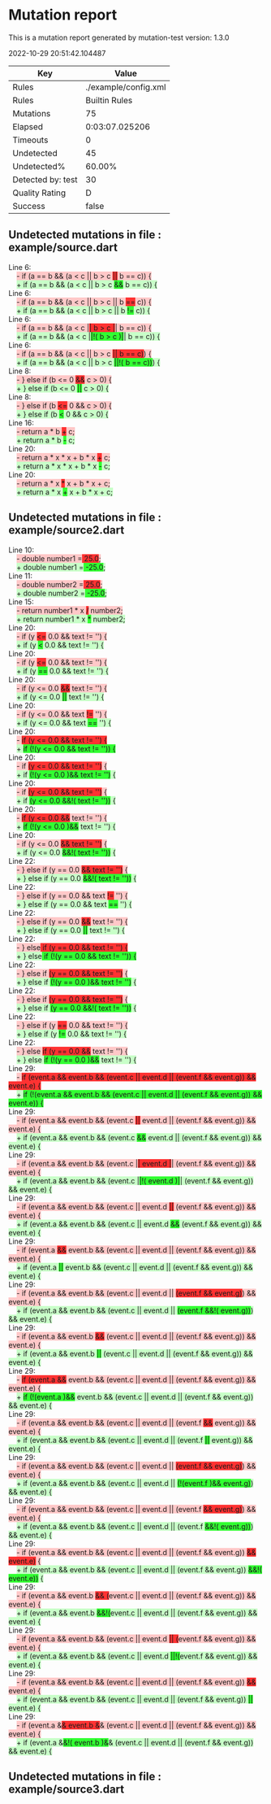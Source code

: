 # Mutation report
This is a mutation report generated by mutation-test version: 1.3.0

2022-10-29 20:51:42.104487

| Key           | Value                     |
| ------------- | ------------------------- |
| Rules         | ./example/config.xml           |
| Rules         | Builtin Rules           |
| Mutations     | 75                        |
| Elapsed     | 0:03:07.025206                        |
| Timeouts      | 0                        |
| Undetected    | 45                        |
| Undetected%   | 60.00%                        |
| Detected by: test            | 30         |
| Quality Rating | D |
| Success | false |


## Undetected mutations in file : example/source.dart
Line 6:<br>
&nbsp;&nbsp;&nbsp;&nbsp;<span style="background-color: rgb(255, 200, 200);">-   if (a == b && (a < c || b > c <span style="background-color: rgb(255, 50, 50);">||</span> b == c)) {</span><br>
&nbsp;&nbsp;&nbsp;&nbsp;<span style="background-color: rgb(200, 255, 200);">+   if (a == b && (a < c || b > c <span style="background-color: rgb(50, 255, 50);">&&</span> b == c)) {</span><br>
Line 6:<br>
&nbsp;&nbsp;&nbsp;&nbsp;<span style="background-color: rgb(255, 200, 200);">-   if (a == b && (a < c || b > c || b <span style="background-color: rgb(255, 50, 50);">==</span> c)) {</span><br>
&nbsp;&nbsp;&nbsp;&nbsp;<span style="background-color: rgb(200, 255, 200);">+   if (a == b && (a < c || b > c || b <span style="background-color: rgb(50, 255, 50);">!=</span> c)) {</span><br>
Line 6:<br>
&nbsp;&nbsp;&nbsp;&nbsp;<span style="background-color: rgb(255, 200, 200);">-   if (a == b && (a < c |<span style="background-color: rgb(255, 50, 50);">| b > c |</span>| b == c)) {</span><br>
&nbsp;&nbsp;&nbsp;&nbsp;<span style="background-color: rgb(200, 255, 200);">+   if (a == b && (a < c |<span style="background-color: rgb(50, 255, 50);">|!( b > c )|</span>| b == c)) {</span><br>
Line 6:<br>
&nbsp;&nbsp;&nbsp;&nbsp;<span style="background-color: rgb(255, 200, 200);">-   if (a == b && (a < c || b > c <span style="background-color: rgb(255, 50, 50);">|| b == c)</span>) {</span><br>
&nbsp;&nbsp;&nbsp;&nbsp;<span style="background-color: rgb(200, 255, 200);">+   if (a == b && (a < c || b > c <span style="background-color: rgb(50, 255, 50);">||!( b == c))</span>) {</span><br>
Line 8:<br>
&nbsp;&nbsp;&nbsp;&nbsp;<span style="background-color: rgb(255, 200, 200);">-   } else if (b <= 0 <span style="background-color: rgb(255, 50, 50);">&&</span> c > 0) {</span><br>
&nbsp;&nbsp;&nbsp;&nbsp;<span style="background-color: rgb(200, 255, 200);">+   } else if (b <= 0 <span style="background-color: rgb(50, 255, 50);">||</span> c > 0) {</span><br>
Line 8:<br>
&nbsp;&nbsp;&nbsp;&nbsp;<span style="background-color: rgb(255, 200, 200);">-   } else if (b <span style="background-color: rgb(255, 50, 50);"><=</span> 0 && c > 0) {</span><br>
&nbsp;&nbsp;&nbsp;&nbsp;<span style="background-color: rgb(200, 255, 200);">+   } else if (b <span style="background-color: rgb(50, 255, 50);"><</span> 0 && c > 0) {</span><br>
Line 16:<br>
&nbsp;&nbsp;&nbsp;&nbsp;<span style="background-color: rgb(255, 200, 200);">-   return a \* b <span style="background-color: rgb(255, 50, 50);">+</span> c;</span><br>
&nbsp;&nbsp;&nbsp;&nbsp;<span style="background-color: rgb(200, 255, 200);">+   return a \* b <span style="background-color: rgb(50, 255, 50);">-</span> c;</span><br>
Line 20:<br>
&nbsp;&nbsp;&nbsp;&nbsp;<span style="background-color: rgb(255, 200, 200);">-   return a \* x \* x + b \* x <span style="background-color: rgb(255, 50, 50);">+</span> c;</span><br>
&nbsp;&nbsp;&nbsp;&nbsp;<span style="background-color: rgb(200, 255, 200);">+   return a \* x \* x + b \* x <span style="background-color: rgb(50, 255, 50);">-</span> c;</span><br>
Line 20:<br>
&nbsp;&nbsp;&nbsp;&nbsp;<span style="background-color: rgb(255, 200, 200);">-   return a \* x <span style="background-color: rgb(255, 50, 50);">\*</span> x + b \* x + c;</span><br>
&nbsp;&nbsp;&nbsp;&nbsp;<span style="background-color: rgb(200, 255, 200);">+   return a \* x <span style="background-color: rgb(50, 255, 50);">+</span> x + b \* x + c;</span><br>


## Undetected mutations in file : example/source2.dart
Line 10:<br>
&nbsp;&nbsp;&nbsp;&nbsp;<span style="background-color: rgb(255, 200, 200);">-   double number1 =<span style="background-color: rgb(255, 50, 50);"> 25.0</span>;</span><br>
&nbsp;&nbsp;&nbsp;&nbsp;<span style="background-color: rgb(200, 255, 200);">+   double number1 =<span style="background-color: rgb(50, 255, 50);"> -25.0</span>;</span><br>
Line 11:<br>
&nbsp;&nbsp;&nbsp;&nbsp;<span style="background-color: rgb(255, 200, 200);">-   double number2 =<span style="background-color: rgb(255, 50, 50);"> 25.0</span>;</span><br>
&nbsp;&nbsp;&nbsp;&nbsp;<span style="background-color: rgb(200, 255, 200);">+   double number2 =<span style="background-color: rgb(50, 255, 50);"> -25.0</span>;</span><br>
Line 15:<br>
&nbsp;&nbsp;&nbsp;&nbsp;<span style="background-color: rgb(255, 200, 200);">-     return number1 \* x <span style="background-color: rgb(255, 50, 50);">/</span> number2;</span><br>
&nbsp;&nbsp;&nbsp;&nbsp;<span style="background-color: rgb(200, 255, 200);">+     return number1 \* x <span style="background-color: rgb(50, 255, 50);">\*</span> number2;</span><br>
Line 20:<br>
&nbsp;&nbsp;&nbsp;&nbsp;<span style="background-color: rgb(255, 200, 200);">-     if (y <span style="background-color: rgb(255, 50, 50);"><=</span> 0.0 && text != '') {</span><br>
&nbsp;&nbsp;&nbsp;&nbsp;<span style="background-color: rgb(200, 255, 200);">+     if (y <span style="background-color: rgb(50, 255, 50);"><</span> 0.0 && text != '') {</span><br>
Line 20:<br>
&nbsp;&nbsp;&nbsp;&nbsp;<span style="background-color: rgb(255, 200, 200);">-     if (y <span style="background-color: rgb(255, 50, 50);"><=</span> 0.0 && text != '') {</span><br>
&nbsp;&nbsp;&nbsp;&nbsp;<span style="background-color: rgb(200, 255, 200);">+     if (y <span style="background-color: rgb(50, 255, 50);">==</span> 0.0 && text != '') {</span><br>
Line 20:<br>
&nbsp;&nbsp;&nbsp;&nbsp;<span style="background-color: rgb(255, 200, 200);">-     if (y <= 0.0 <span style="background-color: rgb(255, 50, 50);">&&</span> text != '') {</span><br>
&nbsp;&nbsp;&nbsp;&nbsp;<span style="background-color: rgb(200, 255, 200);">+     if (y <= 0.0 <span style="background-color: rgb(50, 255, 50);">||</span> text != '') {</span><br>
Line 20:<br>
&nbsp;&nbsp;&nbsp;&nbsp;<span style="background-color: rgb(255, 200, 200);">-     if (y <= 0.0 && text <span style="background-color: rgb(255, 50, 50);">!=</span> '') {</span><br>
&nbsp;&nbsp;&nbsp;&nbsp;<span style="background-color: rgb(200, 255, 200);">+     if (y <= 0.0 && text <span style="background-color: rgb(50, 255, 50);">==</span> '') {</span><br>
Line 20:<br>
&nbsp;&nbsp;&nbsp;&nbsp;<span style="background-color: rgb(255, 200, 200);">-    <span style="background-color: rgb(255, 50, 50);"> if (y <= 0.0 && text != '') {</span></span><br>
&nbsp;&nbsp;&nbsp;&nbsp;<span style="background-color: rgb(200, 255, 200);">+    <span style="background-color: rgb(50, 255, 50);"> if (!(y <= 0.0 && text != '')) {</span></span><br>
Line 20:<br>
&nbsp;&nbsp;&nbsp;&nbsp;<span style="background-color: rgb(255, 200, 200);">-     if <span style="background-color: rgb(255, 50, 50);">(y <= 0.0 && text != '')</span> {</span><br>
&nbsp;&nbsp;&nbsp;&nbsp;<span style="background-color: rgb(200, 255, 200);">+     if <span style="background-color: rgb(50, 255, 50);">(!(y <= 0.0 )&& text != '')</span> {</span><br>
Line 20:<br>
&nbsp;&nbsp;&nbsp;&nbsp;<span style="background-color: rgb(255, 200, 200);">-     if <span style="background-color: rgb(255, 50, 50);">(y <= 0.0 && text != '')</span> {</span><br>
&nbsp;&nbsp;&nbsp;&nbsp;<span style="background-color: rgb(200, 255, 200);">+     if <span style="background-color: rgb(50, 255, 50);">(y <= 0.0 &&!( text != ''))</span> {</span><br>
Line 20:<br>
&nbsp;&nbsp;&nbsp;&nbsp;<span style="background-color: rgb(255, 200, 200);">-     <span style="background-color: rgb(255, 50, 50);">if (y <= 0.0 &&</span> text != '') {</span><br>
&nbsp;&nbsp;&nbsp;&nbsp;<span style="background-color: rgb(200, 255, 200);">+     <span style="background-color: rgb(50, 255, 50);">if (!(y <= 0.0 )&&</span> text != '') {</span><br>
Line 20:<br>
&nbsp;&nbsp;&nbsp;&nbsp;<span style="background-color: rgb(255, 200, 200);">-     if (y <= 0.0 <span style="background-color: rgb(255, 50, 50);">&& text != '')</span> {</span><br>
&nbsp;&nbsp;&nbsp;&nbsp;<span style="background-color: rgb(200, 255, 200);">+     if (y <= 0.0 <span style="background-color: rgb(50, 255, 50);">&&!( text != ''))</span> {</span><br>
Line 22:<br>
&nbsp;&nbsp;&nbsp;&nbsp;<span style="background-color: rgb(255, 200, 200);">-     } else if (y == 0.0 <span style="background-color: rgb(255, 50, 50);">&& text != '')</span> {</span><br>
&nbsp;&nbsp;&nbsp;&nbsp;<span style="background-color: rgb(200, 255, 200);">+     } else if (y == 0.0 <span style="background-color: rgb(50, 255, 50);">&&!( text != ''))</span> {</span><br>
Line 22:<br>
&nbsp;&nbsp;&nbsp;&nbsp;<span style="background-color: rgb(255, 200, 200);">-     } else if (y == 0.0 && text <span style="background-color: rgb(255, 50, 50);">!=</span> '') {</span><br>
&nbsp;&nbsp;&nbsp;&nbsp;<span style="background-color: rgb(200, 255, 200);">+     } else if (y == 0.0 && text <span style="background-color: rgb(50, 255, 50);">==</span> '') {</span><br>
Line 22:<br>
&nbsp;&nbsp;&nbsp;&nbsp;<span style="background-color: rgb(255, 200, 200);">-     } else if (y == 0.0 <span style="background-color: rgb(255, 50, 50);">&&</span> text != '') {</span><br>
&nbsp;&nbsp;&nbsp;&nbsp;<span style="background-color: rgb(200, 255, 200);">+     } else if (y == 0.0 <span style="background-color: rgb(50, 255, 50);">||</span> text != '') {</span><br>
Line 22:<br>
&nbsp;&nbsp;&nbsp;&nbsp;<span style="background-color: rgb(255, 200, 200);">-     } else<span style="background-color: rgb(255, 50, 50);"> if (y == 0.0 && text != '') {</span></span><br>
&nbsp;&nbsp;&nbsp;&nbsp;<span style="background-color: rgb(200, 255, 200);">+     } else<span style="background-color: rgb(50, 255, 50);"> if (!(y == 0.0 && text != '')) {</span></span><br>
Line 22:<br>
&nbsp;&nbsp;&nbsp;&nbsp;<span style="background-color: rgb(255, 200, 200);">-     } else if <span style="background-color: rgb(255, 50, 50);">(y == 0.0 && text != '')</span> {</span><br>
&nbsp;&nbsp;&nbsp;&nbsp;<span style="background-color: rgb(200, 255, 200);">+     } else if <span style="background-color: rgb(50, 255, 50);">(!(y == 0.0 )&& text != '')</span> {</span><br>
Line 22:<br>
&nbsp;&nbsp;&nbsp;&nbsp;<span style="background-color: rgb(255, 200, 200);">-     } else if <span style="background-color: rgb(255, 50, 50);">(y == 0.0 && text != '')</span> {</span><br>
&nbsp;&nbsp;&nbsp;&nbsp;<span style="background-color: rgb(200, 255, 200);">+     } else if <span style="background-color: rgb(50, 255, 50);">(y == 0.0 &&!( text != ''))</span> {</span><br>
Line 22:<br>
&nbsp;&nbsp;&nbsp;&nbsp;<span style="background-color: rgb(255, 200, 200);">-     } else if (y <span style="background-color: rgb(255, 50, 50);">==</span> 0.0 && text != '') {</span><br>
&nbsp;&nbsp;&nbsp;&nbsp;<span style="background-color: rgb(200, 255, 200);">+     } else if (y <span style="background-color: rgb(50, 255, 50);">!=</span> 0.0 && text != '') {</span><br>
Line 22:<br>
&nbsp;&nbsp;&nbsp;&nbsp;<span style="background-color: rgb(255, 200, 200);">-     } else <span style="background-color: rgb(255, 50, 50);">if (y == 0.0 &&</span> text != '') {</span><br>
&nbsp;&nbsp;&nbsp;&nbsp;<span style="background-color: rgb(200, 255, 200);">+     } else <span style="background-color: rgb(50, 255, 50);">if (!(y == 0.0 )&&</span> text != '') {</span><br>
Line 29:<br>
&nbsp;&nbsp;&nbsp;&nbsp;<span style="background-color: rgb(255, 200, 200);">-    <span style="background-color: rgb(255, 50, 50);"> if (event.a && event.b && (event.c || event.d || (event.f && event.g)) && event.e) {</span></span><br>
&nbsp;&nbsp;&nbsp;&nbsp;<span style="background-color: rgb(200, 255, 200);">+    <span style="background-color: rgb(50, 255, 50);"> if (!(event.a && event.b && (event.c || event.d || (event.f && event.g)) && event.e)) {</span></span><br>
Line 29:<br>
&nbsp;&nbsp;&nbsp;&nbsp;<span style="background-color: rgb(255, 200, 200);">-     if (event.a && event.b && (event.c <span style="background-color: rgb(255, 50, 50);">||</span> event.d || (event.f && event.g)) && event.e) {</span><br>
&nbsp;&nbsp;&nbsp;&nbsp;<span style="background-color: rgb(200, 255, 200);">+     if (event.a && event.b && (event.c <span style="background-color: rgb(50, 255, 50);">&&</span> event.d || (event.f && event.g)) && event.e) {</span><br>
Line 29:<br>
&nbsp;&nbsp;&nbsp;&nbsp;<span style="background-color: rgb(255, 200, 200);">-     if (event.a && event.b && (event.c |<span style="background-color: rgb(255, 50, 50);">| event.d |</span>| (event.f && event.g)) && event.e) {</span><br>
&nbsp;&nbsp;&nbsp;&nbsp;<span style="background-color: rgb(200, 255, 200);">+     if (event.a && event.b && (event.c |<span style="background-color: rgb(50, 255, 50);">|!( event.d )|</span>| (event.f && event.g)) && event.e) {</span><br>
Line 29:<br>
&nbsp;&nbsp;&nbsp;&nbsp;<span style="background-color: rgb(255, 200, 200);">-     if (event.a && event.b && (event.c || event.d <span style="background-color: rgb(255, 50, 50);">||</span> (event.f && event.g)) && event.e) {</span><br>
&nbsp;&nbsp;&nbsp;&nbsp;<span style="background-color: rgb(200, 255, 200);">+     if (event.a && event.b && (event.c || event.d <span style="background-color: rgb(50, 255, 50);">&&</span> (event.f && event.g)) && event.e) {</span><br>
Line 29:<br>
&nbsp;&nbsp;&nbsp;&nbsp;<span style="background-color: rgb(255, 200, 200);">-     if (event.a <span style="background-color: rgb(255, 50, 50);">&&</span> event.b && (event.c || event.d || (event.f && event.g)) && event.e) {</span><br>
&nbsp;&nbsp;&nbsp;&nbsp;<span style="background-color: rgb(200, 255, 200);">+     if (event.a <span style="background-color: rgb(50, 255, 50);">||</span> event.b && (event.c || event.d || (event.f && event.g)) && event.e) {</span><br>
Line 29:<br>
&nbsp;&nbsp;&nbsp;&nbsp;<span style="background-color: rgb(255, 200, 200);">-     if (event.a && event.b && (event.c || event.d || <span style="background-color: rgb(255, 50, 50);">(event.f && event.g)</span>) && event.e) {</span><br>
&nbsp;&nbsp;&nbsp;&nbsp;<span style="background-color: rgb(200, 255, 200);">+     if (event.a && event.b && (event.c || event.d || <span style="background-color: rgb(50, 255, 50);">(event.f &&!( event.g))</span>) && event.e) {</span><br>
Line 29:<br>
&nbsp;&nbsp;&nbsp;&nbsp;<span style="background-color: rgb(255, 200, 200);">-     if (event.a && event.b <span style="background-color: rgb(255, 50, 50);">&&</span> (event.c || event.d || (event.f && event.g)) && event.e) {</span><br>
&nbsp;&nbsp;&nbsp;&nbsp;<span style="background-color: rgb(200, 255, 200);">+     if (event.a && event.b <span style="background-color: rgb(50, 255, 50);">||</span> (event.c || event.d || (event.f && event.g)) && event.e) {</span><br>
Line 29:<br>
&nbsp;&nbsp;&nbsp;&nbsp;<span style="background-color: rgb(255, 200, 200);">-     <span style="background-color: rgb(255, 50, 50);">if (event.a &&</span> event.b && (event.c || event.d || (event.f && event.g)) && event.e) {</span><br>
&nbsp;&nbsp;&nbsp;&nbsp;<span style="background-color: rgb(200, 255, 200);">+     <span style="background-color: rgb(50, 255, 50);">if (!(event.a )&&</span> event.b && (event.c || event.d || (event.f && event.g)) && event.e) {</span><br>
Line 29:<br>
&nbsp;&nbsp;&nbsp;&nbsp;<span style="background-color: rgb(255, 200, 200);">-     if (event.a && event.b && (event.c || event.d || (event.f <span style="background-color: rgb(255, 50, 50);">&&</span> event.g)) && event.e) {</span><br>
&nbsp;&nbsp;&nbsp;&nbsp;<span style="background-color: rgb(200, 255, 200);">+     if (event.a && event.b && (event.c || event.d || (event.f <span style="background-color: rgb(50, 255, 50);">||</span> event.g)) && event.e) {</span><br>
Line 29:<br>
&nbsp;&nbsp;&nbsp;&nbsp;<span style="background-color: rgb(255, 200, 200);">-     if (event.a && event.b && (event.c || event.d || <span style="background-color: rgb(255, 50, 50);">(event.f && event.g)</span>) && event.e) {</span><br>
&nbsp;&nbsp;&nbsp;&nbsp;<span style="background-color: rgb(200, 255, 200);">+     if (event.a && event.b && (event.c || event.d || <span style="background-color: rgb(50, 255, 50);">(!(event.f )&& event.g)</span>) && event.e) {</span><br>
Line 29:<br>
&nbsp;&nbsp;&nbsp;&nbsp;<span style="background-color: rgb(255, 200, 200);">-     if (event.a && event.b && (event.c || event.d || (event.f <span style="background-color: rgb(255, 50, 50);">&& event.g)</span>) && event.e) {</span><br>
&nbsp;&nbsp;&nbsp;&nbsp;<span style="background-color: rgb(200, 255, 200);">+     if (event.a && event.b && (event.c || event.d || (event.f <span style="background-color: rgb(50, 255, 50);">&&!( event.g))</span>) && event.e) {</span><br>
Line 29:<br>
&nbsp;&nbsp;&nbsp;&nbsp;<span style="background-color: rgb(255, 200, 200);">-     if (event.a && event.b && (event.c || event.d || (event.f && event.g)) <span style="background-color: rgb(255, 50, 50);">&& event.e)</span> {</span><br>
&nbsp;&nbsp;&nbsp;&nbsp;<span style="background-color: rgb(200, 255, 200);">+     if (event.a && event.b && (event.c || event.d || (event.f && event.g)) <span style="background-color: rgb(50, 255, 50);">&&!( event.e))</span> {</span><br>
Line 29:<br>
&nbsp;&nbsp;&nbsp;&nbsp;<span style="background-color: rgb(255, 200, 200);">-     if (event.a && event.b <span style="background-color: rgb(255, 50, 50);">&& (</span>event.c || event.d || (event.f && event.g)) && event.e) {</span><br>
&nbsp;&nbsp;&nbsp;&nbsp;<span style="background-color: rgb(200, 255, 200);">+     if (event.a && event.b <span style="background-color: rgb(50, 255, 50);">&&!(</span>event.c || event.d || (event.f && event.g)) && event.e) {</span><br>
Line 29:<br>
&nbsp;&nbsp;&nbsp;&nbsp;<span style="background-color: rgb(255, 200, 200);">-     if (event.a && event.b && (event.c || event.d <span style="background-color: rgb(255, 50, 50);">|| (</span>event.f && event.g)) && event.e) {</span><br>
&nbsp;&nbsp;&nbsp;&nbsp;<span style="background-color: rgb(200, 255, 200);">+     if (event.a && event.b && (event.c || event.d <span style="background-color: rgb(50, 255, 50);">||!(</span>event.f && event.g)) && event.e) {</span><br>
Line 29:<br>
&nbsp;&nbsp;&nbsp;&nbsp;<span style="background-color: rgb(255, 200, 200);">-     if (event.a && event.b && (event.c || event.d || (event.f && event.g)) <span style="background-color: rgb(255, 50, 50);">&&</span> event.e) {</span><br>
&nbsp;&nbsp;&nbsp;&nbsp;<span style="background-color: rgb(200, 255, 200);">+     if (event.a && event.b && (event.c || event.d || (event.f && event.g)) <span style="background-color: rgb(50, 255, 50);">||</span> event.e) {</span><br>
Line 29:<br>
&nbsp;&nbsp;&nbsp;&nbsp;<span style="background-color: rgb(255, 200, 200);">-     if (event.a &<span style="background-color: rgb(255, 50, 50);">& event.b &</span>& (event.c || event.d || (event.f && event.g)) && event.e) {</span><br>
&nbsp;&nbsp;&nbsp;&nbsp;<span style="background-color: rgb(200, 255, 200);">+     if (event.a &<span style="background-color: rgb(50, 255, 50);">&!( event.b )&</span>& (event.c || event.d || (event.f && event.g)) && event.e) {</span><br>


## Undetected mutations in file : example/source3.dart


